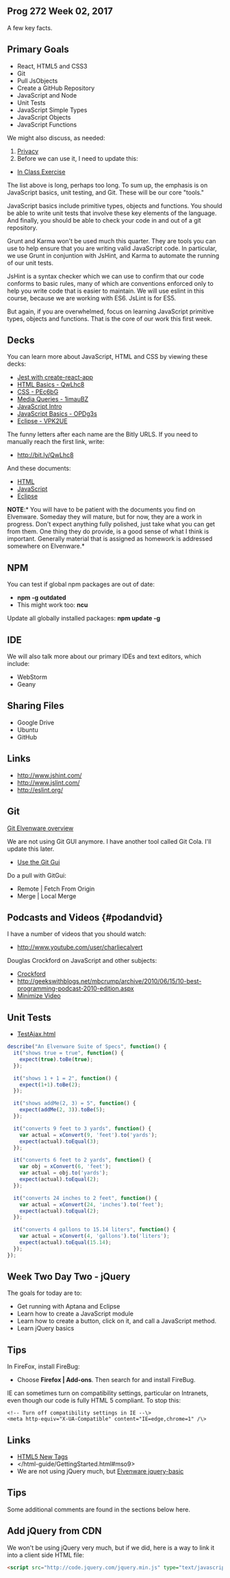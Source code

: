 ## Prog 272 Week 02, 2017

A few key facts.

## Primary Goals

- React, HTML5 and CSS3
- Git
- Pull JsObjects
- Create a GitHub Repository
- JavaScript and Node
- Unit Tests
- JavaScript Simple Types
- JavaScript Objects
- JavaScript Functions

We might also discuss, as needed:

1.  [Privacy](http://bit.ly/1ak3jVM)
2.  Before we can use it, I need to update this:
  - [In Class Exercise](/teach/assignments/Prog270-011414.html)

The list above is long, perhaps too long. To sum up, the emphasis is on JavaScript basics, unit testing, and Git. These will be our core "tools."

JavaScript basics include primitive types, objects and functions. You should be able to write unit tests that involve these key elements of the language. And finally, you should be able to check your code in and out of a git repository.

Grunt and Karma won't be used much this quarter. They are tools you can use to help ensure that you are writing valid JavaScript code. In particular, we use Grunt in conjuntion with JsHint, and Karma to automate the running of our unit tests.

JsHint is a syntax checker which we can use to confirm that our code conforms to basic rules, many of which are conventions enforced only to help you write code that is easier to maintain. We will use eslint in this course, because we are working with ES6. JsLint is for ES5.

But again, if you are overwhelmed, focus on learning JavaScript primitive types, objects and functions. That is the core of our work this first week.

## Decks

You can learn more about JavaScript, HTML and CSS by viewing these decks:

-  [Jest with create-react-app](http://bit.ly/jest-cra)
-  [HTML Basics - QwLhc8](http://bit.ly/QwLhc8)
-  [CSS - PEc6bG](http://bit.ly/PEc6bG)
-  [Media Queries - 1imauBZ](http://bit.ly/1imauBZ)
-  [JavaScript Intro](http://bit.ly/1ilT1tk)
-  [JavaScript Basics - OPDg3s](http://bit.ly/OPDg3s)
-  [Eclipse - VPK2UE](http://bit.ly/VPK2UE)

The funny letters after each name are the Bitly URLS. If you need to manually reach the first link, write:

- <http://bit.ly/QwLhc8>

And these documents:

-   [HTML](/html-guide/GettingStarted.html)
-   [JavaScript](/javascript-guide/JavaScriptBasics.html)
-   [Eclipse](/android-guide/Eclipse.shtml)

**NOTE**:* You will have to be patient with the documents you find on Elvenware.
Someday they will mature, but for now, they are a work in progress. Don't expect
anything fully polished, just take what you can get from them. One thing they do
provide, is a good sense of what I think is important. Generally material that
is assigned as homework is addressed somewhere on Elvenware.*

## NPM

You can test if global npm packages are out of date:

- **npm -g outdated**
- This might work too: **ncu**

Update all globally installed packages: **npm update -g**

## IDE

We will also talk more about our primary IDEs and text editors, which include:

-   WebStorm
-   Geany

## Sharing Files

-   Google Drive
-   Ubuntu
-   GitHub

## Links

- <http://www.jshint.com/>
- <http://www.jslint.com/>
- <http://eslint.org/>

## Git

[Git Elvenware overview][git-elf]

We are not using Git GUI anymore. I have another tool called Git Cola. I'll update this later.

- [Use the Git Gui][git-gui-basics]

[git-gui-basics]: /git-guide#git-gui-basics

Do a pull with GitGui:

- Remote | Fetch From Origin
- Merge | Local Merge

## Podcasts and Videos {#podandvid}

I have a number of videos that you should watch:

- <http://www.youtube.com/user/charliecalvert>

Douglas Crockford on JavaScript and other subjects:

- [Crockford](http://www.youtube.com/watch?v=hQVTIJBZook)
- <http://geekswithblogs.net/mbcrump/archive/2010/06/15/10-best-programming-podcast-2010-edition.aspx>
- [Minimize Video](https://bc.instructure.com/courses/795060/wiki/week02-overview?module_item_id=4861821#)


Unit Tests
----------

- [TestAjax.html](/unit-tests-guide/TestAjax.html)

```javascript
describe("An Elvenware Suite of Specs", function() {
  it("shows true = true", function() {
    expect(true).toBe(true);
  });

  it("shows 1 + 1 = 2", function() {
    expect(1+1).toBe(2);
  });

  it("shows addMe(2, 3) = 5", function() {
    expect(addMe(2, 3)).toBe(5);
  });

  it("converts 9 feet to 3 yards", function() {
  	var actual = xConvert(9, 'feet').to('yards');  	
  	expect(actual).toEqual(3);
  });

  it("converts 6 feet to 2 yards", function() {
  	var obj = xConvert(6, 'feet');
  	var actual = obj.to('yards');  	
  	expect(actual).toEqual(2);
  });

  it("converts 24 inches to 2 feet", function() {
  	var actual = xConvert(24, 'inches').to('feet');  	
  	expect(actual).toEqual(2);
  });

  it("converts 4 gallons to 15.14 liters", function() {
  	var actual = xConvert(4, 'gallons').to('liters');  	
  	expect(actual).toEqual(15.14);
  });
});
```



Week Two Day Two - jQuery
-------------------------

The goals for today are to:

-   Get running with Aptana and Eclipse
-   Learn how to create a JavaScript module
-   Learn how to create a button, click on it, and call a JavaScript method.
-   Learn jQuery basics

Tips
----

In FireFox, install FireBug:

-   Choose **Firefox | Add-ons**. Then search for and install FireBug.

IE can sometimes turn on compatibility settings, particular on Intranets, even
though our code is fully HTML 5 compliant. To stop this:

```
<!-- Turn off compatibility settings in IE --\>  
<meta http-equiv="X-UA-Compatible" content="IE=edge,chrome=1" /\>
```

## Links

- [HTML5 New Tags][html5-new-tags]
- </html-guide/GettingStarted.html#mso9>
- We are not using jQuery much, but [Elvenware jquery-basic][elf-jq-basic]

## Tips

Some additional comments are found in the sections below here.

## Add jQuery from CDN

We won't be using jQuery very much, but if we did, here is a way to link it into a client side HTML file:

```HTML
<script src="http://code.jquery.com/jquery.min.js" type="text/javascript"></script>
```


[git-elf]: /git-guide
[html5-new-tags]: http://www.techrepublic.com/blog/10things/10-new-html5-tags-you-need-to-know-about/3219?tag=content;siu-container
[elf-jq-basic]: /javascript-guide/JQueryBasic.html
